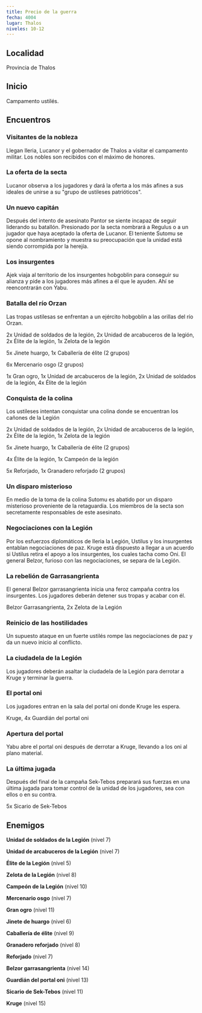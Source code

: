 ```yaml
---
title: Precio de la guerra
fecha: 4004
lugar: Thalos
niveles: 10-12
---
```


## Localidad

Provincia de Thalos

## Inicio

Campamento ustilés.

## Encuentros

### Visitantes de la nobleza

Llegan Ileria, Lucanor y el gobernador de Thalos a visitar el campamento militar. Los nobles son recibidos con el máximo de honores.

### La oferta de la secta

Lucanor observa a los jugadores y dará la oferta a los más afines a sus ideales de unirse a su "grupo de ustileses patrióticos".

### Un nuevo capitán

Después del intento de asesinato Pantor se siente incapaz de seguir liderando su batallón. Presionado por la secta nombrará a Regulus o a un jugador que haya aceptado la oferta de Lucanor. El teniente Sutomu se opone al nombramiento y muestra su preocupación que la unidad está siendo corrompida por la herejía.

### Los insurgentes

Ajek viaja al territorio de los insurgentes hobgoblin para conseguir su alianza y pide a los jugadores más afines a él que le ayuden. Ahí se reencontrarán con Yabu.

### Batalla del río Orzan

Las tropas ustilesas se enfrentan a un ejército hobgoblin a las orillas del río Orzan.

2x Unidad de soldados de la legión, 2x Unidad de arcabuceros de la legión, 2x Élite de la legión, 1x Zelota de la legión

5x Jinete huargo, 1x Caballería de élite (2 grupos)

6x Mercenario osgo (2 grupos)

1x Gran ogro, 1x Unidad de arcabuceros de la legión, 2x  Unidad de soldados de la legión, 4x Élite de la legión

### Conquista de la colina

Los ustileses intentan conquistar una colina donde se encuentran los cañones de la Legión

2x Unidad de soldados de la legión, 2x Unidad de arcabuceros de la legión, 2x Élite de la legión, 1x Zelota de la legión

5x Jinete huargo, 1x Caballería de élite (2 grupos)

4x Élite de la legión, 1x Campeón de la legión

5x Reforjado, 1x Granadero reforjado (2 grupos)

### Un disparo misterioso

En medio de la toma de la colina Sutomu es abatido por un disparo misterioso proveniente de la retaguardia. Los miembros de la secta son secretamente responsables de este asesinato.

### Negociaciones con la Legión

Por los esfuerzos diplomáticos de Ileria la Legión, Ustilus y los insurgentes entablan negociaciones de paz. Kruge está dispuesto a llegar a un acuerdo si Ustilus retira el apoyo a los insurgentes, los cuales tacha como Oni. El general Belzor, furioso con las negociaciones, se separa de la Legión. 

### La rebelión de Garrasangrienta

El general Belzor garrasangrienta inicia una feroz campaña contra los insurgentes. Los jugadores deberán detener sus tropas y acabar con él.

Belzor Garrasangrienta, 2x Zelota de la Legión

### Reinicio de las hostilidades

Un supuesto ataque en un fuerte ustilés rompe las negociaciones de paz y da un nuevo inicio al conflicto. 

### La ciudadela de la Legión

Los jugadores deberán asaltar la ciudadela de la Legión para derrotar a Kruge y terminar la guerra.

### El portal oni

Los jugadores entran en la sala del portal oni donde Kruge les espera.

Kruge, 4x Guardián del portal oni

### Apertura del portal

Yabu abre el portal oni después de derrotar a Kruge, llevando a los oni al plano material.

### La última jugada

Después del final de la campaña Sek-Tebos preparará sus fuerzas en una última jugada para tomar control de la unidad de los jugadores, sea con ellos o en su contra.

5x Sicario de Sek-Tebos

## Enemigos

**Unidad de soldados de la Legión** (nivel 7)

**Unidad de arcabuceros de la Legión** (nivel 7)

**Élite de la Legión** (nivel 5)

**Zelota de la Legión** (nivel 8)

**Campeón de la Legión** (nivel 10)

**Mercenario osgo** (nivel 7)

**Gran ogro** (nivel 11)

**Jinete de huargo** (nivel 6)

**Caballería de élite** (nivel 9)

**Granadero reforjado** (nivel 8)

**Reforjado** (nivel 7)

**Belzor garrasangrienta** (nivel 14)

**Guardián del portal oni** (nivel 13)

**Sicario de Sek-Tebos** (nivel 11)

**Kruge** (nivel 15)